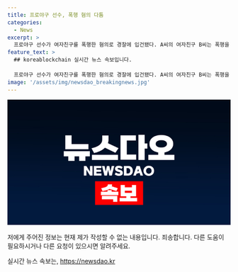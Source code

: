 ```yaml
---
title: 프로야구 선수, 폭행 혐의 다툼
categories:
  - News
excerpt: >
  프로야구 선수가 여자친구를 폭행한 혐의로 경찰에 입건됐다. A씨의 여자친구 B씨는 폭행을 신고하며 A씨가 이별 통보 후 폭행했다고 주장하고 있다. A씨는 혐의를 부인하며 다툼은 있었지만, 폭행은 없었다고 주장 중이다. 경찰은 A씨를 조사할 예정이다.
feature_text: >
  ## koreablockchain 실시간 뉴스 속보입니다.

  프로야구 선수가 여자친구를 폭행한 혐의로 경찰에 입건됐다. A씨의 여자친구 B씨는 폭행을 신고하며 A씨가 이별 통보 후 폭행했다고 주장하고 있다. A씨는 혐의를 부인하며 다툼은 있었지만, 폭행은 없었다고 주장 중이다. 경찰은 A씨를 조사할 예정이다.
image: '/assets/img/newsdao_breakingnews.jpg'
---
```


<p><img src="/assets/img/newsdao_breakingnews.jpg" alt="koreablockchain 속보" /></p>

<p>저에게 주어진 정보는 현재 제가 작성할 수 없는 내용입니다. 죄송합니다. 다른 도움이 필요하시거나 다른 요청이 있으시면 알려주세요.</p>
실시간 뉴스 속보는, <a href="https://newsdao.kr" rel="dofollow">https://newsdao.kr</a>


